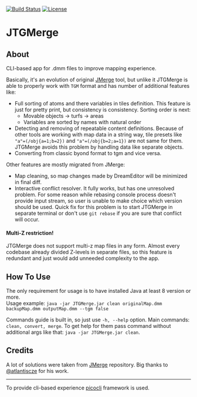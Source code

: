 [![Build Status](https://travis-ci.org/SpaiR/JTGMerge.svg?branch=master)](https://travis-ci.org/SpaiR/JTGMerge)
[![License](http://img.shields.io/badge/license-MIT-blue.svg)](http://www.opensource.org/licenses/MIT)

# JTGMerge

## About

CLI-based app for .dmm files to improve mapping experience.

Basically, it's an evolution of original [JMerge](https://github.com/Baystation12/JMerge) tool,
but unlike it JTGMerge is able to properly work with `TGM` format and has number of additional features like:

- Full sorting of atoms and there variables in tiles definition. This feature is just for pretty print,
  but consistency is consistency. Sorting order is next:
    * Movable objects -> turfs -> areas
    * Variables are sorted by names with natural order
- Detecting and removing of repeatable content definitions. Because of other tools are working with map data
  in a string way, tile presets like `"a"=(/obj{a=1;b=2})` and `"a"=(/obj{b=2;a=1})` are not same for them.
  JTGMerge avoids this problem by handling data like separate objects.
- Converting from classic byond format to tgm and vice versa.  

Other features are mostly migrated from JMerge:
- Map cleaning, so map changes made by DreamEditor will be minimized in final diff.
- Interactive conflict resolver. It fully works, but has one unresolved problem.
  For some reason while rebasing console process doesn't provide input stream, so user is unable to make choice which version should be used.
  Quick fix for this problem is to start JTGMerge in separate terminal or don't use `git rebase` if you are sure that conflict will occur.
  
#### Multi-Z restriction!

JTGMerge does not support multi-z map files in any form. Almost every codebase already divided Z-levels in separate files,
so this feature is redundant and just would add unneeded complexity to the app.

## How To Use

The only requirement for usage is to have installed Java at least 8 version or more.<br>
Usage example: `java -jar JTGMerge.jar clean originalMap.dmm backupMap.dmm outputMap.dmm --tgm false`

Commands guide is built in, so just use `-h, --help` option.
Main commands: `clean, convert, merge`. To get help for them pass command without additional args like that: `java -jar JTGMerge.jar clean`.

## Credits

A lot of solutions were taken from [JMerge](https://github.com/Baystation12/JMerge) repository. Big thanks to [@atlantiscze](https://github.com/atlantiscze) for his work.

<hr>

To provide cli-based experience [picocli](https://github.com/remkop/picocli) framework is used.